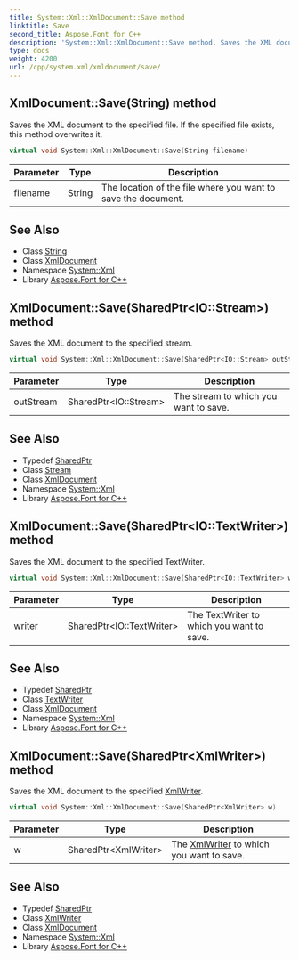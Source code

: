 ```yaml
---
title: System::Xml::XmlDocument::Save method
linktitle: Save
second_title: Aspose.Font for C++
description: 'System::Xml::XmlDocument::Save method. Saves the XML document to the specified file. If the specified file exists, this method overwrites it in C++.'
type: docs
weight: 4200
url: /cpp/system.xml/xmldocument/save/
---
```

## XmlDocument::Save(String) method


Saves the XML document to the specified file. If the specified file exists, this method overwrites it.

```cpp
virtual void System::Xml::XmlDocument::Save(String filename)
```


| Parameter | Type | Description |
| --- | --- | --- |
| filename | String | The location of the file where you want to save the document. |

## See Also

* Class [String](../../../system/string/)
* Class [XmlDocument](../)
* Namespace [System::Xml](../../)
* Library [Aspose.Font for C++](../../../)
## XmlDocument::Save(SharedPtr\<IO::Stream\>) method


Saves the XML document to the specified stream.

```cpp
virtual void System::Xml::XmlDocument::Save(SharedPtr<IO::Stream> outStream)
```


| Parameter | Type | Description |
| --- | --- | --- |
| outStream | SharedPtr\<IO::Stream\> | The stream to which you want to save. |

## See Also

* Typedef [SharedPtr](../../../system/sharedptr/)
* Class [Stream](../../../system.io/stream/)
* Class [XmlDocument](../)
* Namespace [System::Xml](../../)
* Library [Aspose.Font for C++](../../../)
## XmlDocument::Save(SharedPtr\<IO::TextWriter\>) method


Saves the XML document to the specified TextWriter.

```cpp
virtual void System::Xml::XmlDocument::Save(SharedPtr<IO::TextWriter> writer)
```


| Parameter | Type | Description |
| --- | --- | --- |
| writer | SharedPtr\<IO::TextWriter\> | The TextWriter to which you want to save. |

## See Also

* Typedef [SharedPtr](../../../system/sharedptr/)
* Class [TextWriter](../../../system.io/textwriter/)
* Class [XmlDocument](../)
* Namespace [System::Xml](../../)
* Library [Aspose.Font for C++](../../../)
## XmlDocument::Save(SharedPtr\<XmlWriter\>) method


Saves the XML document to the specified [XmlWriter](../../xmlwriter/).

```cpp
virtual void System::Xml::XmlDocument::Save(SharedPtr<XmlWriter> w)
```


| Parameter | Type | Description |
| --- | --- | --- |
| w | SharedPtr\<XmlWriter\> | The [XmlWriter](../../xmlwriter/) to which you want to save. |

## See Also

* Typedef [SharedPtr](../../../system/sharedptr/)
* Class [XmlWriter](../../xmlwriter/)
* Class [XmlDocument](../)
* Namespace [System::Xml](../../)
* Library [Aspose.Font for C++](../../../)

